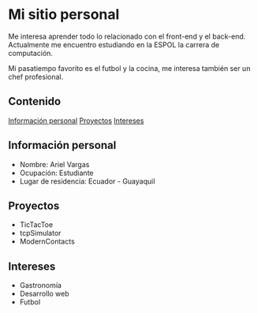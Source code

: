 # Mi sitio personal
Me interesa aprender todo lo relacionado con el front-end y el back-end. Actualmente me encuentro estudiando en la ESPOL la carrera de computación.

Mi pasatiempo favorito es el futbol y la cocina, me interesa también ser un chef profesional.

## Contenido
[Información personal](#información-personal)
[Proyectos](#proyectos)
[Intereses](#intereses)


## Información personal
* Nombre: Ariel Vargas
* Ocupación: Estudiante
* Lugar de residencia: Ecuador - Guayaquil

## Proyectos
* TicTacToe
* tcpSimulator
* ModernContacts

## Intereses
* Gastronomía
* Desarrollo web
* Futbol


<!--
**Ariel-Vargas/Ariel-Vargas** is a ✨ _special_ ✨ repository because its `README.md` (this file) appears on your GitHub profile.

Here are some ideas to get you started:

- 🔭 I’m currently working on ...
- 🌱 I’m currently learning ...
- 👯 I’m looking to collaborate on ...
- 🤔 I’m looking for help with ...
- 💬 Ask me about ...
- 📫 How to reach me: ...
- 😄 Pronouns: ...
- ⚡ Fun fact: ...
-->
